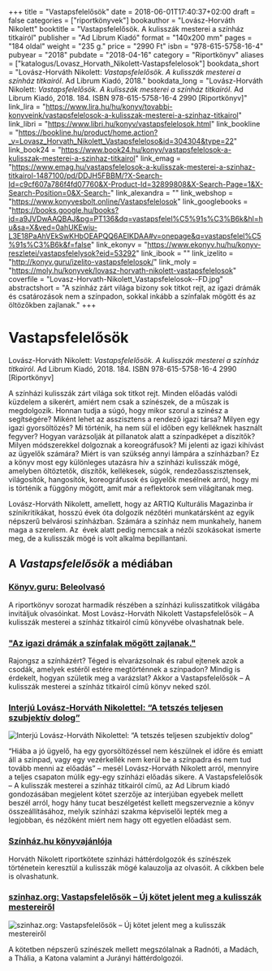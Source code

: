 +++
title = "Vastapsfelelősök"
date = 2018-06-01T17:40:37+02:00
draft = false
categories = ["riportkönyvek"]
bookauthor = "Lovász-Horváth Nikolett"
booktitle = "Vastapsfelelősök. A kulisszák mesterei a színház titkairól"
publisher = "Ad Librum Kiadó"
format = "140x200 mm"
pages = "184 oldal"
weight = "235 g."
price = "2990 Ft"
isbn = "978-615-5758-16-4"
pubyear = "2018"
pubdate = "2018-04-16"
category = "Riportkönyv"
aliases = ["katalogus/Lovasz_Horvath_Nikolett-Vastapsfelelosok"]
bookdata_short = "Lovász-Horváth Nikolett: *Vastapsfelelősök. A kulisszák mesterei a színház titkairól*. Ad Librum Kiadó, 2018."
bookdata_long = "Lovász-Horváth Nikolett: *Vastapsfelelősök. A kulisszák mesterei a színház titkairól*. Ad Librum Kiadó, 2018. 184. ISBN 978-615-5758-16-4 2990 [Riportkönyv]"
link_lira = "https://www.lira.hu/hu/konyv/tovabbi-konyveink/vastapsfelelosok-a-kulisszak-mesterei-a-szinhaz-titkairol"
link_libri = "https://www.libri.hu/konyv/vastapsfelelosok.html"
link_bookline = "https://bookline.hu/product/home.action?_v=Lovasz_Horvath_Nikolett_Vastapsfeleloso&id=304304&type=22"
link_book24 = "https://www.book24.hu/konyv/vastapsfelelosok-a-kulisszak-mesterei-a-szinhaz-titkairol"
link_emag = "https://www.emag.hu/vastapsfelelosok-a-kulisszak-mesterei-a-szinhaz-titkairol-1487100/pd/DDJH5FBBM/?X-Search-Id=c9cf607a786f4fd07760&X-Product-Id=32899808&X-Search-Page=1&X-Search-Position=0&X-Search-"
link_alexandra = ""
link_webshop = "https://www.konyvesbolt.online/Vastapsfelelosok"
link_googlebooks = "https://books.google.hu/books?id=a9JVDwAAQBAJ&pg=PT136&dq=vastapsfelel%C5%91s%C3%B6k&hl=hu&sa=X&ved=0ahUKEwiu-L3E18PaAhVEkSwKHbOEAPQQ6AEIKDAA#v=onepage&q=vastapsfelel%C5%91s%C3%B6k&f=false"
link_ekonyv = "https://www.ekonyv.hu/hu/konyv-reszletei/vastapsfelelysok?eid=53292"
link_ibook = ""
link_izelito = "http://konyv.guru/izelito-vastapsfelelosok/"
link_moly = "https://moly.hu/konyvek/lovasz-horvath-nikolett-vastapsfelelosok"
coverfile = "Lovasz-Horvath-Nikolett_Vastapsfelelosok--FD.jpg"
abstractshort = "A színház zárt világa bizony sok titkot rejt, az igazi drámák és csatározások nem a színpadon, sokkal inkább a színfalak mögött és az öltözőkben zajlanak."
+++
# Vastapsfelelősök

Lovász-Horváth Nikolett: *Vastapsfelelősök. A kulisszák mesterei a színház titkairól*. Ad Librum Kiadó, 2018. 184. ISBN 978-615-5758-16-4 2990 [Riportkönyv]

A színházi kulisszák zárt világa sok titkot rejt. Minden előadás valódi küzdelem a sikerért, amiért nem csak a színészek, de a műszak is megdolgozik. Honnan tudja a súgó, hogy mikor szorul a színész a segítségére? Miként lehet az asszisztens a rendező igazi társa? Milyen egy igazi gyorsöltözés? Mi történik, ha nem sül el időben egy kelléknek használt fegyver? Hogyan varázsolják át pillanatok alatt a színpadképet a díszítők? Milyen módszerekkel dolgoznak a koreográfusok? Mi jelenti az igazi kihívást az ügyelők számára? Miért is van szükség annyi lámpára a színházban? Ez a könyv most egy különleges utazásra hív a színházi kulisszák mögé, amelyben öltöztetők, díszítők, kellékesek, súgók, rendezőasszisztensek, világosítók, hangosítók, koreográfusok és ügyelők mesélnek arról, hogy mi is történik a függöny mögött, amit már a reflektorok sem világítanak meg.

Lovász-Horváth Nikolett, amellett, hogy az ARTIQ Kulturális Magazinba ír színikritikákat, hosszú évek óta dolgozik nézőtéri munkatársként az egyik népszerű belvárosi színházban. Számára a színház nem munkahely, hanem maga a szerelem. Az  évek alatt pedig nemcsak a nézői szokásokat ismerte meg, de a kulisszák mögé is volt alkalma bepillantani.

## A <em>Vastapsfelelősök</em> a médiában
### [Könyv.guru: Beleolvasó](http://konyv.guru/izelito-vastapsfelelosok/)

A riportkönyv sorozat harmadik részében a színházi kulisszatitkok világába invitáljuk olvasóinkat. Most Lovász-Horváth Nikolett Vastapsfelelősök – A kulisszák mesterei a színház titkairól című könyvébe olvashatnak bele.
### ["Az igazi drámák a színfalak mögött zajlanak."](http://artiq.hu/vastapsfelelosok-a-kulisszak-mesterei-a-szinhaz-titkairol/)

Rajongsz a színházért? Téged is elvarázsolnak és rabul ejtenek azok a csodák, amelyek estéről estére megtörténnek a színpadon? Mindig is érdekelt, hogyan születik meg a varázslat? Akkor a Vastapsfelelősök – A kulisszák mesterei a színház titkairól című könyv neked szól.
### [Interjú Lovász-Horváth Nikolettel: “A tetszés teljesen szubjektív dolog”](http://konyv.guru/a-tetszes-teljesen-szubjektiv-dolog/)
![Interjú Lovász-Horváth Nikolettel: “A tetszés teljesen szubjektív dolog”](http://konyv.guru/wp-content/uploads/2018/05/Lovasz-Horvath-Nikolett-800x445.png)


“Hiába a jó ügyelő, ha egy gyorsöltözéssel nem készülnek el időre és emiatt áll a színpad, vagy egy vezérkellék nem kerül be a színpadra és nem tud tovább menni az előadás” – mesél Lovász-Horváth Nikolett arról, mennyire a teljes csapaton múlik egy-egy színházi előadás sikere. A Vastapsfelelősök – A kulisszák mesterei a színház titkairól című, az Ad Librum kiadó gondozásában megjelent kötet szerzője az interjúban egyebek mellett beszél arról, hogy hány tucat beszélgetést kellett megszerveznie a könyv összeállításához, melyik színházi szakma képviselői lepték meg a legjobban, és nézőként miért nem hagy ott egyetlen előadást sem.
### [Színház.hu könyvajánlója](http://szinhaz.hu/2018/05/10/vastapsfelelosok_a_kulisszak_mesterei_a_szinhaz_titkairol)

Horváth Nikolett riportkötete színházi háttérdolgozók és színészek történetein keresztül a kulisszák mögé kalauzolja az olvasóit. A cikkben bele is olvashatunk.
### [szinhaz.org: Vastapsfelelősök – Új kötet jelent meg a kulisszák mestereiről](https://szinhaz.org/csak-szinhaz/kulissza-csak-szinhaz/2018/05/11/vastapsfelelosok-uj-kotet-jelent-meg-kulisszak-mestereirol/)
![szinhaz.org: Vastapsfelelősök – Új kötet jelent meg a kulisszák mestereiről](https://szinhaz.org/wp-content/uploads/2018/05/konyv.jpg)


A kötetben népszerű színészek mellett megszólalnak a Radnóti, a Madách, a Thália, a Katona valamint a Jurányi háttérdolgozói.
